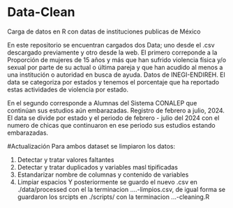 # Data-Clean

Carga de datos en R con datas de instituciones publicas de México

En este repositorio se encuentran cargados dos Data; uno desde el .csv descargado previamente y otro desde la web. El primero correponde a la Proporción de mujeres de 15 años y más que han sufrido violencia física y/o sexual por parte de su actual o última pareja y que han acudido al menos a una institución o autoridad en busca de ayuda. Datos de INEGI-ENDIREH. El data se categoriza por estados y tenemos el porcentaje que ha reportado estas actividades de violencia por estado.

En el segundo corresponde a Alumnas del Sistema CONALEP que continúan sus estudios aún embarazadas. Registro de febrero a julio, 2024. El data se divide por estado y el periodo de febrero - julio del 2024 con el numero de chicas que continuaron en ese periodo sus estudios estando embarazadas.

#Actualización 
Para ambos dataset se limpiaron los datos:
  1. Detectar y tratar valores faltantes
  2. Detectar y tratar duplicados y variables masl tipificadas
  3. Estandarizar nombre de columnas y contenido de variables
  4. Limpiar espacios
Y posteriormente se guardo el nuevo .csv en ./data/processed con el la terminacion ....-limpios.csv, de igual forma se guardaron los srcipts en ./scripts/ con la terminacion ...-cleaning.R
